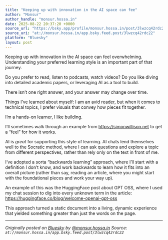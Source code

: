 ```yaml
---
title: "Keeping up with innovation in the AI space can fee"
author: "Monsur"
author_handle: "monsur.hossa.in"
date: 2025-08-22 20:37:20 +0000
source_url: "https://bsky.app/profile/monsur.hossa.in/post/3lwzcq42rdc22"
source_uri: "at://monsur.hossa.in/app.bsky.feed.post/3lwzcq42rdc22"
platform: "Bluesky"
layout: post
---
```


Keeping up with innovation in the AI space can feel overwhelming. Understanding your preferred learning style is an important part of that journey.

Do you prefer to read, listen to podcasts, watch videos? Do you like diving into detailed academic papers, or leveraging AI as a tool to build. 

There isn’t one right answer, and your answer may change over time.

Things I’ve learned about myself: I am an avid reader, but when it comes to technical topics, I prefer visuals that convey how pieces fit together. 

I’m a hands-on learner, I like building. 

I’ll sometimes walk through an example from https://simonwillison.net to get a “feel” for how it works.

AI is _great_ for supporting this style of learning. AI chats lend themselves well to the Socratic method, where I can ask questions and explore a topic from different perspectives, rather than rely only on the text in front of me.

I’ve adopted a sorta “backwards learning” approach, where I’ll start with a definition I don’t know, and work backwards to learn how it fits into an overall picture (rather than say, reading an article, where you might start with the foundational pieces and work your way up).

An example of this was the HuggingFace post about GPT OSS, where I used my chat session to dig into every unknown term in the article: https://huggingface.co/blog/welcome-openai-gpt-oss

This approach turned a static document into a living, dynamic experience that yielded something greater than just the words on the page.

<!--more-->

---

*Originally posted on [Bluesky](https://bsky.app/profile/monsur.hossa.in/post/3lwzcq42rdc22) by [@monsur.hossa.in](https://bsky.app/profile/monsur.hossa.in)*
*Source: `at://monsur.hossa.in/app.bsky.feed.post/3lwzcq42rdc22`*
